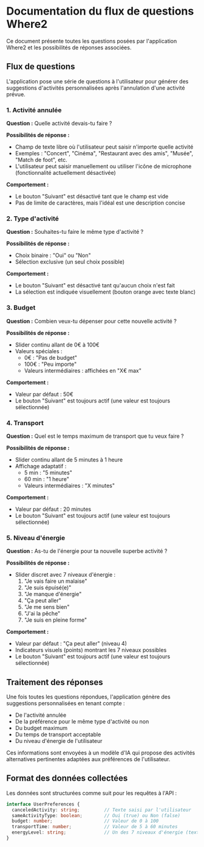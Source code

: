 # Documentation du flux de questions Where2

Ce document présente toutes les questions posées par l'application Where2 et les possibilités de réponses associées.

## Flux de questions

L'application pose une série de questions à l'utilisateur pour générer des suggestions d'activités personnalisées après l'annulation d'une activité prévue.

### 1. Activité annulée

**Question :** Quelle activité devais-tu faire ?

**Possibilités de réponse :**
- Champ de texte libre où l'utilisateur peut saisir n'importe quelle activité
- Exemples : "Concert", "Cinéma", "Restaurant avec des amis", "Musée", "Match de foot", etc.
- L'utilisateur peut saisir manuellement ou utiliser l'icône de microphone (fonctionnalité actuellement désactivée)

**Comportement :**
- Le bouton "Suivant" est désactivé tant que le champ est vide
- Pas de limite de caractères, mais l'idéal est une description concise

### 2. Type d'activité

**Question :** Souhaites-tu faire le même type d'activité ?

**Possibilités de réponse :**
- Choix binaire : "Oui" ou "Non"
- Sélection exclusive (un seul choix possible)

**Comportement :**
- Le bouton "Suivant" est désactivé tant qu'aucun choix n'est fait
- La sélection est indiquée visuellement (bouton orange avec texte blanc)

### 3. Budget

**Question :** Combien veux-tu dépenser pour cette nouvelle activité ?

**Possibilités de réponse :**
- Slider continu allant de 0€ à 100€
- Valeurs spéciales :
  - 0€ : "Pas de budget"
  - 100€ : "Peu importe"
  - Valeurs intermédiaires : affichées en "X€ max"

**Comportement :**
- Valeur par défaut : 50€
- Le bouton "Suivant" est toujours actif (une valeur est toujours sélectionnée)

### 4. Transport

**Question :** Quel est le temps maximum de transport que tu veux faire ?

**Possibilités de réponse :**
- Slider continu allant de 5 minutes à 1 heure
- Affichage adaptatif :
  - 5 min : "5 minutes"
  - 60 min : "1 heure"
  - Valeurs intermédiaires : "X minutes"

**Comportement :**
- Valeur par défaut : 20 minutes
- Le bouton "Suivant" est toujours actif (une valeur est toujours sélectionnée)

### 5. Niveau d'énergie

**Question :** As-tu de l'énergie pour ta nouvelle superbe activité ?

**Possibilités de réponse :**
- Slider discret avec 7 niveaux d'énergie :
  1. "Je vais faire un malaise"
  2. "Je suis épuisé(e)"
  3. "Je manque d'énergie"
  4. "Ça peut aller"
  5. "Je me sens bien"
  6. "J'ai la pêche"
  7. "Je suis en pleine forme"

**Comportement :**
- Valeur par défaut : "Ça peut aller" (niveau 4)
- Indicateurs visuels (points) montrant les 7 niveaux possibles
- Le bouton "Suivant" est toujours actif (une valeur est toujours sélectionnée)

## Traitement des réponses

Une fois toutes les questions répondues, l'application génère des suggestions personnalisées en tenant compte :
- De l'activité annulée
- De la préférence pour le même type d'activité ou non
- Du budget maximum
- Du temps de transport acceptable
- Du niveau d'énergie de l'utilisateur

Ces informations sont envoyées à un modèle d'IA qui propose des activités alternatives pertinentes adaptées aux préférences de l'utilisateur.

## Format des données collectées

Les données sont structurées comme suit pour les requêtes à l'API :

```typescript
interface UserPreferences {
  canceledActivity: string;         // Texte saisi par l'utilisateur
  sameActivityType: boolean;        // Oui (true) ou Non (false)
  budget: number;                   // Valeur de 0 à 100
  transportTime: number;            // Valeur de 5 à 60 minutes
  energyLevel: string;              // Un des 7 niveaux d'énergie (texte)
}
``` 